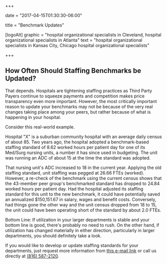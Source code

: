 +++

date = "2017-04-15T01:30:30-06:00"

title = "Benchmark Updates"

[logoAlt]
  graphic = "hospital organizational specialists in Cleveland, hospital organizational specialists in Atlanta"
  text = "hospital organizational specialists in Kansas City, Chicago hospital organizational specialists"

+++

## How Often Should Staffing Benchmarks be Updated?

That depends. Hospitals are tightening staffing practices as Third Party Payers continue to squeeze payments and competition makes price transparency even more important. However, the most critically important reason to update your benchmarks may not be because of the very real changes taking place among your peers, but rather because of what is happening in your hospital.

Consider this real-world example.

Hospital "X" is a suburban community hospital with an average daily census of about 85. Two years ago, the hospital adopted a benchmark-based staffing standard of 8.62 worked hours per patient day for one of its Med/Surg nursing units, a number it has since used in budgeting. The unit was running an ADC of about 15 at the time the standard was adopted.

That nursing unit's ADC increased to 18 in the current year. Applying the old staffing standard, unit staffing was pegged at 26.66 FTEs (worked). However, a re-check of the benchmark using the current census shows that the 43-member peer group's benchmarked standard has dropped to 24.84 worked hours per patient day. Had the hospital adjusted its staffing standard for this unit to the new benchmark, it could have potentially saved an annualized $150,151.67 in salary, wages and benefit costs. Conversely, had things gone the other way and the unit census dropped from 18 to 15, the unit could have been operating short of the standard by about 2.0 FTEs.


Bottom Line: If utilization in your larger departments is stable and your bottom line is good, there's probably no need to rush. On the other hand, if utilization has changed materially  in either direction, particularly in larger departments, you should definitely take a look.

If you would like to develop or update staffing standards for your departments, just request more information from <a href="mailto:info@bradyinc.com?subject=Department%20Staffing%20Standards%20Information">this e-mail link</a> or call us directly at <a href="tel:(816)%20587-2120">(816) 587-2120</a>.
